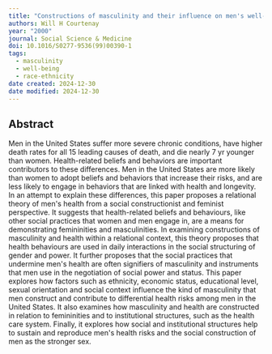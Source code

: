 ```yaml
---
title: "Constructions of masculinity and their influence on men's well-being: A theory of gender and health"
authors: Will H Courtenay
year: "2000"
journal: Social Science & Medicine
doi: 10.1016/S0277-9536(99)00390-1
tags:
  - masculinity
  - well-being
  - race-ethnicity
date created: 2024-12-30
date modified: 2024-12-30
---
```


## Abstract

Men in the United States suffer more severe chronic conditions, have higher death rates for all 15 leading causes of death, and die nearly 7 yr younger than women. Health-related beliefs and behaviors are important contributors to these differences. Men in the United States are more likely than women to adopt beliefs and behaviors that increase their risks, and are less likely to engage in behaviors that are linked with health and longevity. In an attempt to explain these differences, this paper proposes a relational theory of men's health from a social constructionist and feminist perspective. It suggests that health-related beliefs and behaviours, like other social practices that women and men engage in, are a means for demonstrating femininities and masculinities. In examining constructions of masculinity and health within a relational context, this theory proposes that health behaviours are used in daily interactions in the social structuring of gender and power. It further proposes that the social practices that undermine men's health are often signifiers of masculinity and instruments that men use in the negotiation of social power and status. This paper explores how factors such as ethnicity, economic status, educational level, sexual orientation and social context influence the kind of masculinity that men construct and contribute to differential health risks among men in the United States. It also examines how masculinity and health are constructed in relation to femininities and to institutional structures, such as the health care system. Finally, it explores how social and institutional structures help to sustain and reproduce men's health risks and the social construction of men as the stronger sex.
